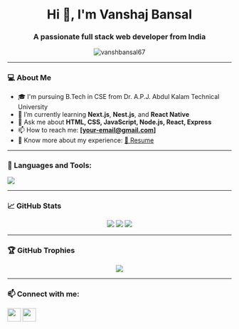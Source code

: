 <h1 align="center">Hi 👋, I'm Vanshaj Bansal</h1>
<h3 align="center">A passionate full stack web developer from India</h3>

<p align="center">
  <img src="https://komarev.com/ghpvc/?username=vanshbansal67&label=Profile%20views&color=0e75b6&style=flat" alt="vanshbansal67" />
</p>

---

### 💻 About Me
- 🎓 I'm pursuing B.Tech in CSE from Dr. A.P.J. Abdul Kalam Technical University  
- 🌱 I’m currently learning **Next.js**, **Nest.js**, and **React Native**
- 💬 Ask me about **HTML, CSS, JavaScript, Node.js, React, Express**
- 📫 How to reach me: **[your-email@gmail.com]**
- 📄 Know more about my experience: [📄 Resume](your-resume-link)

---

### 🚀 Languages and Tools:

<p align="left">
  <img src="https://skillicons.dev/icons?i=html,css,js,react,nodejs,express,mongodb,bootstrap,git,github,vscode" />
</p>

---

### 📈 GitHub Stats

<p align="center">
  <img src="https://github-readme-stats.vercel.app/api?username=vanshbansal67&show_icons=true&theme=tokyonight" />
  <img src="https://github-readme-streak-stats.herokuapp.com/?user=vanshbansal67&theme=tokyonight" />
  <img src="https://github-readme-stats.vercel.app/api/top-langs/?username=vanshbansal67&layout=compact&theme=tokyonight" />
</p>

---

### 🏆 GitHub Trophies

<p align="center">
  <img src="https://github-profile-trophy.vercel.app/?username=vanshbansal67&theme=tokyonight&row=1&column=7" />
</p>

---

### 📫 Connect with me:

<p align="left">
  <a href="https://www.linkedin.com/in/vanshaj-bansal-6a7b72332/" target="blank"><img align="center" src="https://skillicons.dev/icons?i=linkedin" height="30" /></a>
  <a href="bnslgvansh67@gmail.com"><img align="center" src="https://skillicons.dev/icons?i=gmail" height="30" /></a>
</p>
